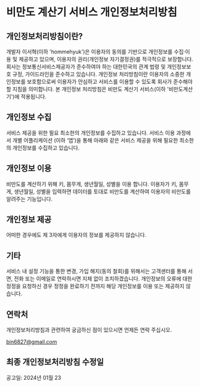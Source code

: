 # 비만도 계산기 서비스 개인정보처리방침

## 개인정보처리방침이란?
개발자 이서혁(이하 'hommehyuk')은 이용자의 동의를 기반으로 개인정보를 수집·이용 및 제공하고 있으며, 이용자의 권리(개인정보 자기결정권)를 적극적으로 보장합니다. 회사는 정보통신서비스제공자가 준수하여야 하는 대한민국의 관계 법령 및 개인정보보호 규정, 가이드라인을 준수하고 있습니다. 개인정보 처리방침이란 이용자의 소중한 개인정보를 보호함으로써 이용자가 안심하고 서비스를 이용할 수 있도록 회사가 준수해야 할 지침을 의미합니다. 본 개인정보 처리방침은 비만도 계산기 서비스(이하 '비만도계산기')에 적용됩니다.

## 개인정보 수집
서비스 제공을 위한 필요 최소한의 개인정보를 수집하고 있습니다. 
서비스 이용 과정에서 개별 어플리케이션 (이하 ‘앱’)을 통해 아래와 같은 서비스 제공을 위해 필요한 
최소한의 개인정보를 수집하고 있습니다.

## 개인정보 이용
비만도를 계산하기 위해 키, 몸무게, 생년월일, 성별을 이용 합니다.
이용자가 키, 몸무게, 생년월일, 성별을 입력하면 데이터를 토대로 비만도를 계산하여 이용자의 비만도를 알려주는 기능입니다.

## 개인정보 제공
어떠한 경우에도 제 3자에게 이용자의 정보를 제공하지 않습니다.

## 기타
서비스 내 설정 기능을 통한 변경, 가입 해지(동의 철회)를 위해서는 고객센터를 통해 서면, 전화 또는 이메일로 연락하시면 지체 없이 조치하겠습니다. 개인정보의 오류에 대한 정정을 요청하신 경우 정정을 완료하기 전까지 해당 개인정보를 이용 또는 제공하지 않습니다.

## 연락처
개인정보처리방침과 관련하여 궁금하신 점이 있으시면 언제든 연락 주십시오.

bin6827@gmail.com


## 최종 개인정보처리방침 수정일
공고일: 2024년 01월 23
